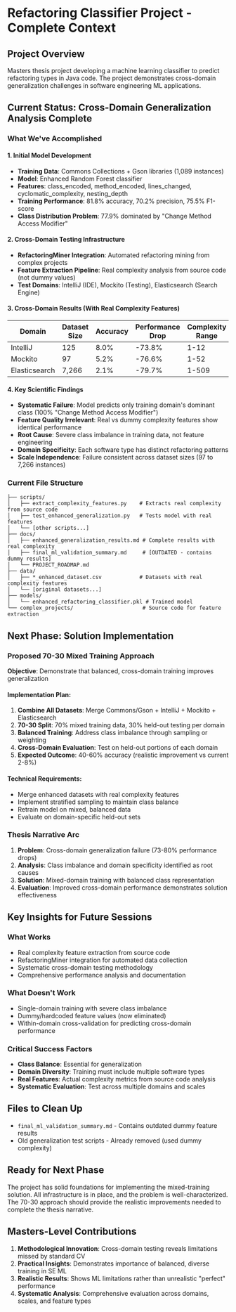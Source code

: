 # Refactoring Classifier Project - Complete Context

## Project Overview

Masters thesis project developing a machine learning classifier to predict refactoring types in Java code. The project demonstrates cross-domain generalization challenges in software engineering ML applications.

## Current Status: Cross-Domain Generalization Analysis Complete

### What We've Accomplished

#### 1. Initial Model Development

- **Training Data**: Commons Collections + Gson libraries (1,089 instances)
- **Model**: Enhanced Random Forest classifier
- **Features**: class_encoded, method_encoded, lines_changed, cyclomatic_complexity, nesting_depth
- **Training Performance**: 81.8% accuracy, 70.2% precision, 75.5% F1-score
- **Class Distribution Problem**: 77.9% dominated by "Change Method Access Modifier"

#### 2. Cross-Domain Testing Infrastructure

- **RefactoringMiner Integration**: Automated refactoring mining from complex projects
- **Feature Extraction Pipeline**: Real complexity analysis from source code (not dummy values)
- **Test Domains**: IntelliJ (IDE), Mockito (Testing), Elasticsearch (Search Engine)

#### 3. Cross-Domain Results (With Real Complexity Features)

| Domain        | Dataset Size | Accuracy | Performance Drop | Complexity Range |
| ------------- | ------------ | -------- | ---------------- | ---------------- |
| IntelliJ      | 125          | 8.0%     | -73.8%           | 1-12             |
| Mockito       | 97           | 5.2%     | -76.6%           | 1-52             |
| Elasticsearch | 7,266        | 2.1%     | -79.7%           | 1-509            |

#### 4. Key Scientific Findings

- **Systematic Failure**: Model predicts only training domain's dominant class (100% "Change Method Access Modifier")
- **Feature Quality Irrelevant**: Real vs dummy complexity features show identical performance
- **Root Cause**: Severe class imbalance in training data, not feature engineering
- **Domain Specificity**: Each software type has distinct refactoring patterns
- **Scale Independence**: Failure consistent across dataset sizes (97 to 7,266 instances)

### Current File Structure

```
├── scripts/
│   ├── extract_complexity_features.py    # Extracts real complexity from source code
│   ├── test_enhanced_generalization.py   # Tests model with real features
│   └── [other scripts...]
├── docs/
│   ├── enhanced_generalization_results.md # Complete results with real complexity
│   ├── final_ml_validation_summary.md     # [OUTDATED - contains dummy results]
│   └── PROJECT_ROADMAP.md
├── data/
│   ├── *_enhanced_dataset.csv            # Datasets with real complexity features
│   └── [original datasets...]
├── models/
│   └── enhanced_refactoring_classifier.pkl # Trained model
└── complex_projects/                      # Source code for feature extraction
```

## Next Phase: Solution Implementation

### Proposed 70-30 Mixed Training Approach

**Objective**: Demonstrate that balanced, cross-domain training improves generalization

#### Implementation Plan:

1. **Combine All Datasets**: Merge Commons/Gson + IntelliJ + Mockito + Elasticsearch
2. **70-30 Split**: 70% mixed training data, 30% held-out testing per domain
3. **Balanced Training**: Address class imbalance through sampling or weighting
4. **Cross-Domain Evaluation**: Test on held-out portions of each domain
5. **Expected Outcome**: 40-60% accuracy (realistic improvement vs current 2-8%)

#### Technical Requirements:

- Merge enhanced datasets with real complexity features
- Implement stratified sampling to maintain class balance
- Retrain model on mixed, balanced data
- Evaluate on domain-specific held-out sets

### Thesis Narrative Arc

1. **Problem**: Cross-domain generalization failure (73-80% performance drops)
2. **Analysis**: Class imbalance and domain specificity identified as root causes
3. **Solution**: Mixed-domain training with balanced class representation
4. **Evaluation**: Improved cross-domain performance demonstrates solution effectiveness

## Key Insights for Future Sessions

### What Works

- Real complexity feature extraction from source code
- RefactoringMiner integration for automated data collection
- Systematic cross-domain testing methodology
- Comprehensive performance analysis and documentation

### What Doesn't Work

- Single-domain training with severe class imbalance
- Dummy/hardcoded feature values (now eliminated)
- Within-domain cross-validation for predicting cross-domain performance

### Critical Success Factors

- **Class Balance**: Essential for generalization
- **Domain Diversity**: Training must include multiple software types
- **Real Features**: Actual complexity metrics from source code analysis
- **Systematic Evaluation**: Test across multiple domains and scales

## Files to Clean Up

- `final_ml_validation_summary.md` - Contains outdated dummy feature results
- Old generalization test scripts - Already removed (used dummy complexity)

## Ready for Next Phase

The project has solid foundations for implementing the mixed-training solution. All infrastructure is in place, and the problem is well-characterized. The 70-30 approach should provide the realistic improvements needed to complete the thesis narrative.

## Masters-Level Contributions

1. **Methodological Innovation**: Cross-domain testing reveals limitations missed by standard CV
2. **Practical Insights**: Demonstrates importance of balanced, diverse training in SE ML
3. **Realistic Results**: Shows ML limitations rather than unrealistic "perfect" performance
4. **Systematic Analysis**: Comprehensive evaluation across domains, scales, and feature types
